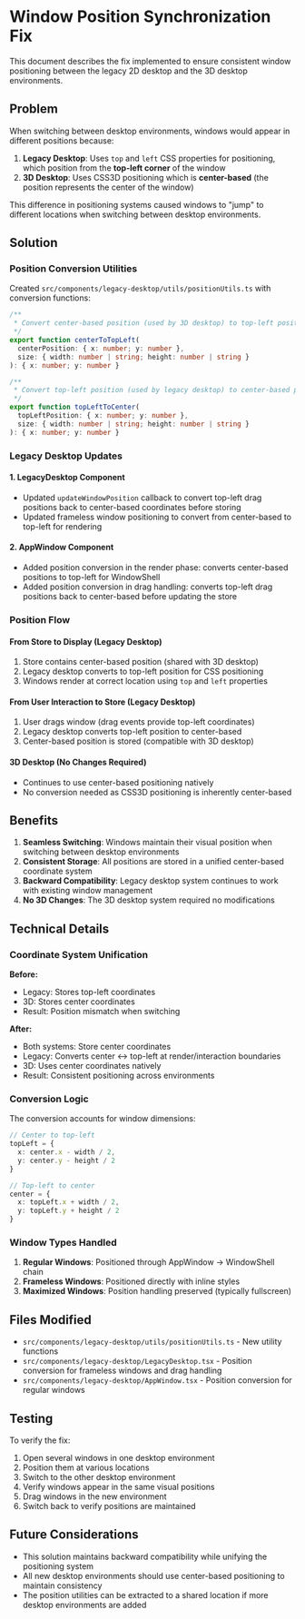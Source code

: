 # Window Position Synchronization Fix

This document describes the fix implemented to ensure consistent window positioning between the legacy 2D desktop and the 3D desktop environments.

## Problem

When switching between desktop environments, windows would appear in different positions because:

1. **Legacy Desktop**: Uses `top` and `left` CSS properties for positioning, which position from the **top-left corner** of the window
2. **3D Desktop**: Uses CSS3D positioning which is **center-based** (the position represents the center of the window)

This difference in positioning systems caused windows to "jump" to different locations when switching between desktop environments.

## Solution

### Position Conversion Utilities

Created `src/components/legacy-desktop/utils/positionUtils.ts` with conversion functions:

```typescript
/**
 * Convert center-based position (used by 3D desktop) to top-left position (used by legacy desktop)
 */
export function centerToTopLeft(
  centerPosition: { x: number; y: number },
  size: { width: number | string; height: number | string }
): { x: number; y: number }

/**
 * Convert top-left position (used by legacy desktop) to center-based position (used by 3D desktop)
 */
export function topLeftToCenter(
  topLeftPosition: { x: number; y: number },
  size: { width: number | string; height: number | string }
): { x: number; y: number }
```

### Legacy Desktop Updates

#### 1. LegacyDesktop Component
- Updated `updateWindowPosition` callback to convert top-left drag positions back to center-based coordinates before storing
- Updated frameless window positioning to convert from center-based to top-left for rendering

#### 2. AppWindow Component
- Added position conversion in the render phase: converts center-based positions to top-left for WindowShell
- Added position conversion in drag handling: converts top-left drag positions back to center-based before updating the store

### Position Flow

#### From Store to Display (Legacy Desktop)
1. Store contains center-based position (shared with 3D desktop)
2. Legacy desktop converts to top-left position for CSS positioning
3. Windows render at correct location using `top` and `left` properties

#### From User Interaction to Store (Legacy Desktop)
1. User drags window (drag events provide top-left coordinates)
2. Legacy desktop converts top-left position to center-based
3. Center-based position is stored (compatible with 3D desktop)

#### 3D Desktop (No Changes Required)
- Continues to use center-based positioning natively
- No conversion needed as CSS3D positioning is inherently center-based

## Benefits

1. **Seamless Switching**: Windows maintain their visual position when switching between desktop environments
2. **Consistent Storage**: All positions are stored in a unified center-based coordinate system
3. **Backward Compatibility**: Legacy desktop system continues to work with existing window management
4. **No 3D Changes**: The 3D desktop system required no modifications

## Technical Details

### Coordinate System Unification

**Before:**
- Legacy: Stores top-left coordinates
- 3D: Stores center coordinates
- Result: Position mismatch when switching

**After:**
- Both systems: Store center coordinates
- Legacy: Converts center ↔ top-left at render/interaction boundaries
- 3D: Uses center coordinates natively
- Result: Consistent positioning across environments

### Conversion Logic

The conversion accounts for window dimensions:

```typescript
// Center to top-left
topLeft = {
  x: center.x - width / 2,
  y: center.y - height / 2
}

// Top-left to center
center = {
  x: topLeft.x + width / 2,
  y: topLeft.y + height / 2
}
```

### Window Types Handled

1. **Regular Windows**: Positioned through AppWindow → WindowShell chain
2. **Frameless Windows**: Positioned directly with inline styles
3. **Maximized Windows**: Position handling preserved (typically fullscreen)

## Files Modified

- `src/components/legacy-desktop/utils/positionUtils.ts` - New utility functions
- `src/components/legacy-desktop/LegacyDesktop.tsx` - Position conversion for frameless windows and drag handling
- `src/components/legacy-desktop/AppWindow.tsx` - Position conversion for regular windows

## Testing

To verify the fix:

1. Open several windows in one desktop environment
2. Position them at various locations
3. Switch to the other desktop environment
4. Verify windows appear in the same visual positions
5. Drag windows in the new environment
6. Switch back to verify positions are maintained

## Future Considerations

- This solution maintains backward compatibility while unifying the positioning system
- All new desktop environments should use center-based positioning to maintain consistency
- The position utilities can be extracted to a shared location if more desktop environments are added
